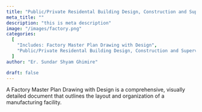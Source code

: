 ```yaml
---
title: "Public/Private Residental Building Design, Construction and Supervision"
meta_title: ""
description: "this is meta description"
image: "/images/factory.png"
categories:
  [
    "Includes: Factory Master Plan Drawing with Design",
    "Public/Private Residental Building Design, Construction and Supervision ",
  ]
author: "Er. Sundar Shyam Ghimire"

draft: false
---
```


A Factory Master Plan Drawing with Design is a comprehensive, visually detailed document that outlines the layout and organization of a manufacturing facility.
